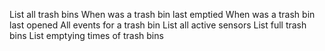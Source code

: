 List all trash bins
When was a trash bin last emptied
When was a trash bin last opened
All events for a trash bin
List all active sensors
List full trash bins
List emptying times of trash bins

